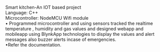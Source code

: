 Smart kitchen-An IOT based project<br />
Language: C++                                               <br />Microcontroller: NodeMCU Wifi module
<br />• Programmed microcontroller and using sensors tracked the realtime temperature , humidity and gas
values and designed webapp and mobileapp using BlynkApp technologies to display the values and
alert messages also buzzer alerts incase of emergencies.
<br />•Refer the documentation.
